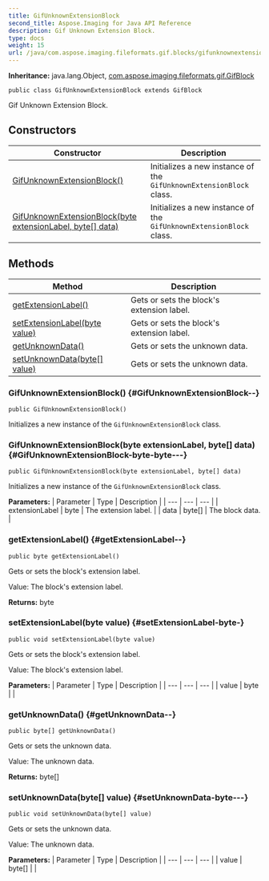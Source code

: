 ```yaml
---
title: GifUnknownExtensionBlock
second_title: Aspose.Imaging for Java API Reference
description: Gif Unknown Extension Block.
type: docs
weight: 15
url: /java/com.aspose.imaging.fileformats.gif.blocks/gifunknownextensionblock/
---
```

**Inheritance:**
java.lang.Object, [com.aspose.imaging.fileformats.gif.GifBlock](../../com.aspose.imaging.fileformats.gif/gifblock)
```
public class GifUnknownExtensionBlock extends GifBlock
```

Gif Unknown Extension Block.
## Constructors

| Constructor | Description |
| --- | --- |
| [GifUnknownExtensionBlock()](#GifUnknownExtensionBlock--) | Initializes a new instance of the `GifUnknownExtensionBlock` class. |
| [GifUnknownExtensionBlock(byte extensionLabel, byte[] data)](#GifUnknownExtensionBlock-byte-byte---) | Initializes a new instance of the `GifUnknownExtensionBlock` class. |
## Methods

| Method | Description |
| --- | --- |
| [getExtensionLabel()](#getExtensionLabel--) | Gets or sets the block's extension label. |
| [setExtensionLabel(byte value)](#setExtensionLabel-byte-) | Gets or sets the block's extension label. |
| [getUnknownData()](#getUnknownData--) | Gets or sets the unknown data. |
| [setUnknownData(byte[] value)](#setUnknownData-byte---) | Gets or sets the unknown data. |
### GifUnknownExtensionBlock() {#GifUnknownExtensionBlock--}
```
public GifUnknownExtensionBlock()
```


Initializes a new instance of the `GifUnknownExtensionBlock` class.

### GifUnknownExtensionBlock(byte extensionLabel, byte[] data) {#GifUnknownExtensionBlock-byte-byte---}
```
public GifUnknownExtensionBlock(byte extensionLabel, byte[] data)
```


Initializes a new instance of the `GifUnknownExtensionBlock` class.

**Parameters:**
| Parameter | Type | Description |
| --- | --- | --- |
| extensionLabel | byte | The extension label. |
| data | byte[] | The block data. |

### getExtensionLabel() {#getExtensionLabel--}
```
public byte getExtensionLabel()
```


Gets or sets the block's extension label.

Value: The block's extension label.

**Returns:**
byte
### setExtensionLabel(byte value) {#setExtensionLabel-byte-}
```
public void setExtensionLabel(byte value)
```


Gets or sets the block's extension label.

Value: The block's extension label.

**Parameters:**
| Parameter | Type | Description |
| --- | --- | --- |
| value | byte |  |

### getUnknownData() {#getUnknownData--}
```
public byte[] getUnknownData()
```


Gets or sets the unknown data.

Value: The unknown data.

**Returns:**
byte[]
### setUnknownData(byte[] value) {#setUnknownData-byte---}
```
public void setUnknownData(byte[] value)
```


Gets or sets the unknown data.

Value: The unknown data.

**Parameters:**
| Parameter | Type | Description |
| --- | --- | --- |
| value | byte[] |  |

